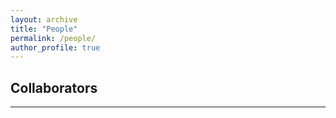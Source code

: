 ```yaml
---
layout: archive
title: "People"
permalink: /people/
author_profile: true
---
```


## Collaborators
---




